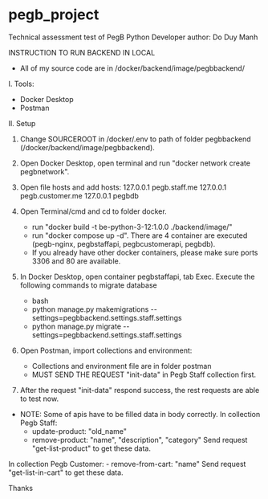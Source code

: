 # pegb_project
Technical assessment test of PegB Python Developer
author: Do Duy Manh

INSTRUCTION TO RUN BACKEND IN LOCAL
* All of my source code are in /docker/backend/image/pegbbackend/

I. Tools:
- Docker Desktop
- Postman

II. Setup
1. Change SOURCEROOT in /docker/.env to path of folder pegbbackend (/docker/backend/image/pegbbackend).
2. Open Docker Desktop, open terminal and run "docker network create pegbnetwork".
3. Open file hosts and add hosts:
	127.0.0.1 pegb.staff.me
    127.0.0.1 pegb.customer.me
    127.0.0.1 pegbdb

4. Open Terminal/cmd and cd to folder docker. 
    - run "docker build -t be-python-3-12:1.0.0 ./backend/image/"
    - run "docker compose up -d". There are 4 container are executed (pegb-nginx, pegbstaffapi, pegbcustomerapi, pegbdb).
    * If you already have other docker containers, please make sure ports 3306 and 80 are available.

5. In Docker Desktop, open container pegbstaffapi, tab Exec. Execute the following commands to migrate database
	- bash
	- python manage.py makemigrations --settings=pegbbackend.settings.staff.settings
	- python manage.py migrate --settings=pegbbackend.settings.staff.settings

6. Open Postman, import collections and environment:
    - Collections and environment file are in folder postman
    - MUST SEND THE REQUEST "init-data" in Pegb Staff collection first.

7. After the request "init-data" respond success, the rest requests are able to test now.

* NOTE: Some of apis have to be filled data in body correctly.
In collection Pegb Staff:
    - update-product: "old_name" 
    - remove-product: "name", "description", "category"
    Send request "get-list-product" to get these data.

In collection Pegb Customer:
    - remove-from-cart: "name"
    Send request "get-list-in-cart" to get these data.

Thanks